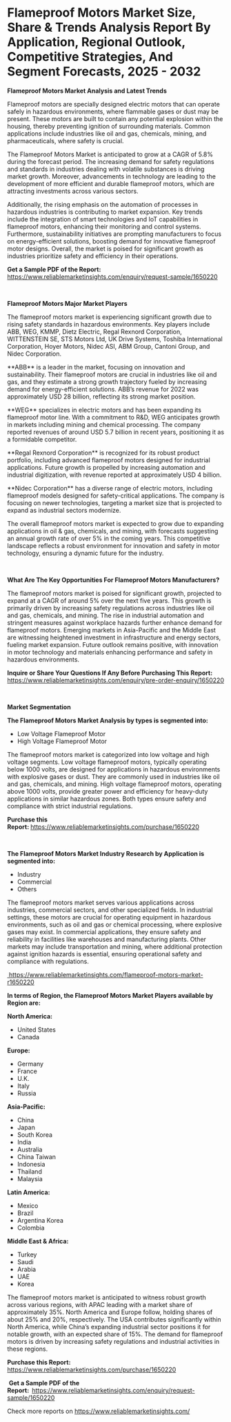 <p><h1>Flameproof Motors Market Size, Share & Trends Analysis Report By Application, Regional Outlook, Competitive Strategies, And Segment Forecasts, 2025 - 2032</h1></p><p><strong>Flameproof Motors Market Analysis and Latest Trends</strong></p>
<p><p>Flameproof motors are specially designed electric motors that can operate safely in hazardous environments, where flammable gases or dust may be present. These motors are built to contain any potential explosion within the housing, thereby preventing ignition of surrounding materials. Common applications include industries like oil and gas, chemicals, mining, and pharmaceuticals, where safety is crucial.</p><p>The Flameproof Motors Market is anticipated to grow at a CAGR of 5.8% during the forecast period. The increasing demand for safety regulations and standards in industries dealing with volatile substances is driving market growth. Moreover, advancements in technology are leading to the development of more efficient and durable flameproof motors, which are attracting investments across various sectors. </p><p>Additionally, the rising emphasis on the automation of processes in hazardous industries is contributing to market expansion. Key trends include the integration of smart technologies and IoT capabilities in flameproof motors, enhancing their monitoring and control systems. Furthermore, sustainability initiatives are prompting manufacturers to focus on energy-efficient solutions, boosting demand for innovative flameproof motor designs. Overall, the market is poised for significant growth as industries prioritize safety and efficiency in their operations.</p></p>
<p><strong>Get a Sample PDF of the Report:&nbsp;</strong> <a href="https://www.reliablemarketinsights.com/enquiry/request-sample/1650220?utm_campaign=2347&utm_medium=2&utm_source=Github&utm_content=ia&utm_term=17022025&utm_id=flameproof-motors">https://www.reliablemarketinsights.com/enquiry/request-sample/1650220</a></p>
<p>&nbsp;</p>
<p><strong>Flameproof Motors Major Market Players</strong></p>
<p><p>The flameproof motors market is experiencing significant growth due to rising safety standards in hazardous environments. Key players include ABB, WEG, KMMP, Dietz Electric, Regal Rexnord Corporation, WITTENSTEIN SE, STS Motors Ltd, UK Drive Systems, Toshiba International Corporation, Hoyer Motors, Nidec ASI, ABM Group, Cantoni Group, and Nidec Corporation.</p><p>**ABB** is a leader in the market, focusing on innovation and sustainability. Their flameproof motors are crucial in industries like oil and gas, and they estimate a strong growth trajectory fueled by increasing demand for energy-efficient solutions. ABB’s revenue for 2022 was approximately USD 28 billion, reflecting its strong market position.</p><p>**WEG** specializes in electric motors and has been expanding its flameproof motor line. With a commitment to R&D, WEG anticipates growth in markets including mining and chemical processing. The company reported revenues of around USD 5.7 billion in recent years, positioning it as a formidable competitor.</p><p>**Regal Rexnord Corporation** is recognized for its robust product portfolio, including advanced flameproof motors designed for industrial applications. Future growth is propelled by increasing automation and industrial digitization, with revenue reported at approximately USD 4 billion.</p><p>**Nidec Corporation** has a diverse range of electric motors, including flameproof models designed for safety-critical applications. The company is focusing on newer technologies, targeting a market size that is projected to expand as industrial sectors modernize.</p><p>The overall flameproof motors market is expected to grow due to expanding applications in oil & gas, chemicals, and mining, with forecasts suggesting an annual growth rate of over 5% in the coming years. This competitive landscape reflects a robust environment for innovation and safety in motor technology, ensuring a dynamic future for the industry.</p></p>
<p>&nbsp;</p>
<p><strong>What Are The Key Opportunities For Flameproof Motors Manufacturers?</strong></p>
<p><p>The flameproof motors market is poised for significant growth, projected to expand at a CAGR of around 5% over the next five years. This growth is primarily driven by increasing safety regulations across industries like oil and gas, chemicals, and mining. The rise in industrial automation and stringent measures against workplace hazards further enhance demand for flameproof motors. Emerging markets in Asia-Pacific and the Middle East are witnessing heightened investment in infrastructure and energy sectors, fueling market expansion. Future outlook remains positive, with innovation in motor technology and materials enhancing performance and safety in hazardous environments.</p></p>
<p><strong>Inquire or Share Your Questions If Any Before Purchasing This Report:</strong> <a href="https://www.reliablemarketinsights.com/enquiry/pre-order-enquiry/1650220?utm_campaign=2347&utm_medium=2&utm_source=Github&utm_content=ia&utm_term=17022025&utm_id=flameproof-motors">https://www.reliablemarketinsights.com/enquiry/pre-order-enquiry/1650220</a></p>
<p>&nbsp;</p>
<p><strong>Market Segmentation</strong></p>
<p><strong>The Flameproof Motors Market Analysis by types is segmented into:</strong></p>
<p><ul><li>Low Voltage Flameproof Motor</li><li>High Voltage Flameproof Motor</li></ul></p>
<p><p>The flameproof motors market is categorized into low voltage and high voltage segments. Low voltage flameproof motors, typically operating below 1000 volts, are designed for applications in hazardous environments with explosive gases or dust. They are commonly used in industries like oil and gas, chemicals, and mining. High voltage flameproof motors, operating above 1000 volts, provide greater power and efficiency for heavy-duty applications in similar hazardous zones. Both types ensure safety and compliance with strict industrial regulations.</p></p>
<p><strong>Purchase this Report:&nbsp;</strong><a href="https://www.reliablemarketinsights.com/purchase/1650220?utm_campaign=2347&utm_medium=2&utm_source=Github&utm_content=ia&utm_term=17022025&utm_id=flameproof-motors">https://www.reliablemarketinsights.com/purchase/1650220</a></p>
<p>&nbsp;</p>
<p><strong>The Flameproof Motors Market Industry Research by Application is segmented into:</strong></p>
<p><ul><li>Industry</li><li>Commercial</li><li>Others</li></ul></p>
<p><p>The flameproof motors market serves various applications across industries, commercial sectors, and other specialized fields. In industrial settings, these motors are crucial for operating equipment in hazardous environments, such as oil and gas or chemical processing, where explosive gases may exist. In commercial applications, they ensure safety and reliability in facilities like warehouses and manufacturing plants. Other markets may include transportation and mining, where additional protection against ignition hazards is essential, ensuring operational safety and compliance with regulations.</p></p>
<p><a href="https://www.reliablemarketinsights.com/flameproof-motors-market-r1650220?utm_campaign=2347&utm_medium=2&utm_source=Github&utm_content=ia&utm_term=17022025&utm_id=flameproof-motors">&nbsp;https://www.reliablemarketinsights.com/flameproof-motors-market-r1650220</a></p>
<p><strong>In terms of Region, the Flameproof Motors Market Players available by Region are:</strong></p>
<p>
    <p> <strong> North America: </strong>
        <ul>
            <li>United States</li>
            <li>Canada</li>
        </ul>
        </p> 
    <p> <strong> Europe: </strong>
        <ul>
            <li>Germany</li>
            <li>France</li>
            <li>U.K.</li>
            <li>Italy</li>
            <li>Russia</li>
        </ul>
        </p> 
    <p> <strong> Asia-Pacific: </strong>
        <ul>
            <li>China</li>
            <li>Japan</li>
            <li>South Korea</li>
            <li>India</li>
            <li>Australia</li>
            <li>China Taiwan</li>
            <li>Indonesia</li>
            <li>Thailand</li>
            <li>Malaysia</li>
        </ul>
        </p> 
    <p> <strong> Latin America: </strong>
        <ul>
            <li>Mexico</li>
            <li>Brazil</li>
            <li>Argentina Korea</li>
            <li>Colombia</li>
        </ul>
        </p> 
    <p> <strong> Middle East & Africa: </strong>
        <ul>
            <li>Turkey</li>
            <li>Saudi</li>
            <li>Arabia</li>
            <li>UAE</li>
            <li>Korea</li>
        </ul>
    </p>
    </p>
<p><p>The flameproof motors market is anticipated to witness robust growth across various regions, with APAC leading with a market share of approximately 35%. North America and Europe follow, holding shares of about 25% and 20%, respectively. The USA contributes significantly within North America, while China’s expanding industrial sector positions it for notable growth, with an expected share of 15%. The demand for flameproof motors is driven by increasing safety regulations and industrial activities in these regions.</p></p>
<p><strong>Purchase this Report: </strong><a href="https://www.reliablemarketinsights.com/purchase/1650220?utm_campaign=2347&utm_medium=2&utm_source=Github&utm_content=ia&utm_term=17022025&utm_id=flameproof-motors">https://www.reliablemarketinsights.com/purchase/1650220</a></p>
<p>&nbsp;<strong>Get a Sample PDF of the Report:&nbsp;&nbsp;</strong><a href="https://www.reliablemarketinsights.com/enquiry/request-sample/1650220?utm_campaign=2347&utm_medium=2&utm_source=Github&utm_content=ia&utm_term=17022025&utm_id=flameproof-motors">https://www.reliablemarketinsights.com/enquiry/request-sample/1650220</a></p>
<p><strong></strong></p>
<p>Check more reports on <a href="https://www.reliablemarketinsights.com/?utm_campaign=2347&utm_medium=2&utm_source=Github&utm_content=ia&utm_term=17022025&utm_id=flameproof-motors">https://www.reliablemarketinsights.com/</a></p>